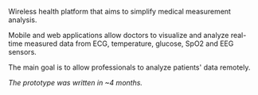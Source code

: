 Wireless health platform that aims to simplify medical measurement analysis.

Mobile and web applications allow doctors to visualize and analyze real-time measured data from ECG, temperature, glucose, SpO2 and EEG sensors.

The main goal is to allow professionals to analyze patients' data remotely.

*The prototype was written in ~4 months.*
